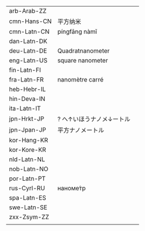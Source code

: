 | | | |
|-|-|-|
| arb-Arab-ZZ |  |  |
| cmn-Hans-CN | 平方纳米 |  |
| cmn-Latn-CN | píngfāng nàmǐ |  |
| dan-Latn-DK |  |  |
| deu-Latn-DE | Quadratnanometer |  |
| eng-Latn-US | square nanometer |  |
| fin-Latn-FI |  |  |
| fra-Latn-FR | nanomètre carré |  |
| heb-Hebr-IL |  |  |
| hin-Deva-IN |  |  |
| ita-Latn-IT |  |  |
| jpn-Hrkt-JP | ? へ↑いほうナノメ↓ートル |  |
| jpn-Jpan-JP | 平方ナノメートル |  |
| kor-Hang-KR |  |  |
| kor-Kore-KR |  |  |
| nld-Latn-NL |  |  |
| nob-Latn-NO |  |  |
| por-Latn-PT |  |  |
| rus-Cyrl-RU | наноме́тр |  |
| spa-Latn-ES |  |  |
| swe-Latn-SE |  |  |
| zxx-Zsym-ZZ |  |  |
|  |  |  |
